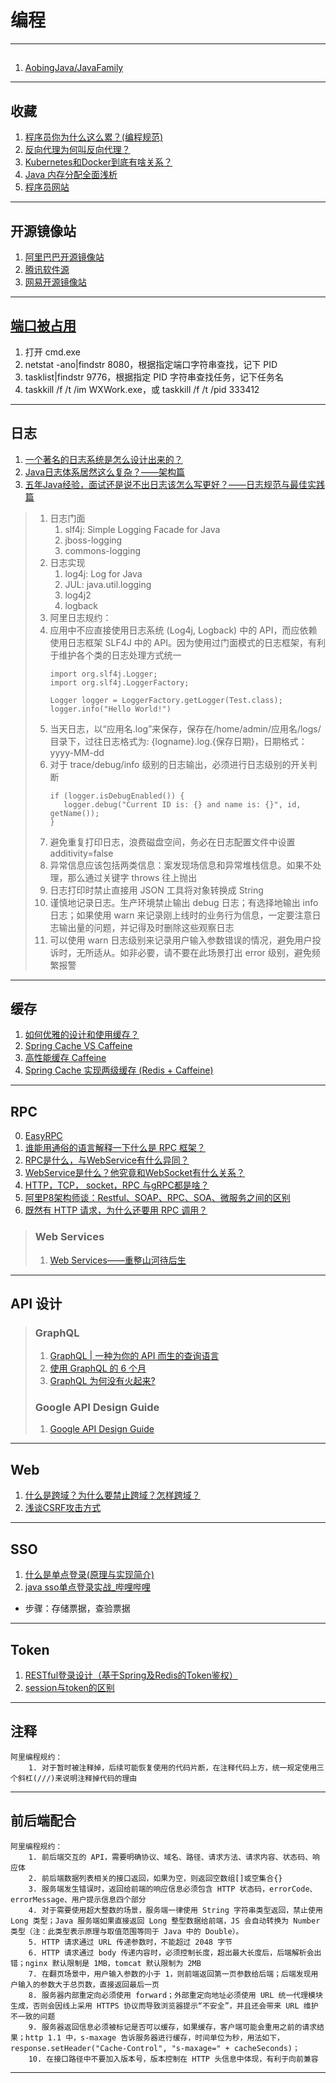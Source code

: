 # 编程

---
## 
1. [AobingJava/JavaFamily](https://github.com/AobingJava/JavaFamily)
---
## 收藏
1. [程序员你为什么这么累？(编程规范)](https://zhuanlan.zhihu.com/p/28705206)
2. [反向代理为何叫反向代理？](https://www.zhihu.com/question/24723688)
3. [Kubernetes和Docker到底有啥关系？](https://zhuanlan.zhihu.com/p/87186261)
4. [Java 内存分配全面浅析](https://www.cnblogs.com/lixiaolun/p/4311775.html)
5. [程序员网站](https://www.zhihu.com/question/494519458/answer/2191335701)
---
## 开源镜像站
1. [阿里巴巴开源镜像站](https://developer.aliyun.com/mirror/)
2. [腾讯软件源](https://mirrors.cloud.tencent.com)
3. [网易开源镜像站](https://mirrors.163.com/)
---
## [端口被占用](https://jingyan.baidu.com/article/3c48dd34491d47e10be358b8.html)
1. 打开 cmd.exe
2. netstat -ano|findstr 8080，根据指定端口字符串查找，记下 PID
3. tasklist|findstr 9776，根据指定 PID 字符串查找任务，记下任务名
4. taskkill /f /t /im WXWork.exe，或 taskkill /f /t /pid 333412
---
## 日志
1. [一个著名的日志系统是怎么设计出来的？](https://mp.weixin.qq.com/s?__biz=MzAxOTc0NzExNg==&mid=2665513967&idx=1&sn=5586ce841a7e8b39adc2569f0eb5bb45)
2. [Java日志体系居然这么复杂？——架构篇](https://zhuanlan.zhihu.com/p/101104008)
3. [五年Java经验，面试还是说不出日志该怎么写更好？——日志规范与最佳实践篇](https://zhuanlan.zhihu.com/p/101597639)
>1. 日志门面
>    1. slf4j: Simple Logging Facade for Java
>    2. jboss-logging
>    3. commons-logging
>2. 日志实现
>    1. log4j: Log for Java
>    2. JUL: java.util.logging
>    3. log4j2
>    4. logback
>3. 阿里日志规约：
>   1. 应用中不应直接使用日志系统 (Log4j, Logback) 中的 API，而应依赖使用日志框架 SLF4J 中的 API。因为使用过门面模式的日志框架，有利于维护各个类的日志处理方式统一
>       ```
>       import org.slf4j.Logger;
>       import org.slf4j.LoggerFactory;
>       
>       Logger logger = LoggerFactory.getLogger(Test.class);
>       logger.info("Hello World!")
>       ```
>   2. 当天日志，以“应用名.log”来保存，保存在/home/admin/应用名/logs/目录下，过往日志格式为: {logname}.log.{保存日期}，日期格式：yyyy-MM-dd
>   3. 对于 trace/debug/info 级别的日志输出，必须进行日志级别的开关判断
>       ```
>       if (logger.isDebugEnabled()) {
>          logger.debug("Current ID is: {} and name is: {}", id, getName());
>       }
>       ```
>   4. 避免重复打印日志，浪费磁盘空间，务必在日志配置文件中设置 additivity=false
>   5. 异常信息应该包括两类信息：案发现场信息和异常堆栈信息。如果不处理，那么通过关键字 throws 往上抛出
>   6. 日志打印时禁止直接用 JSON 工具将对象转换成 String
>   7. 谨慎地记录日志。生产环境禁止输出 debug 日志；有选择地输出 info 日志；如果使用 warn 来记录刚上线时的业务行为信息，一定要注意日志输出量的问题，并记得及时删除这些观察日志
>   8. 可以使用 warn 日志级别来记录用户输入参数错误的情况，避免用户投诉时，无所适从。如非必要，请不要在此场景打出 error 级别，避免频繁报警
---
## 缓存
1. [如何优雅的设计和使用缓存？](https://juejin.cn/post/6844903665845665805)
2. [Spring Cache VS Caffeine](https://www.cnblogs.com/Sinte-Beuve/p/12009885.html)
3. [高性能缓存 Caffeine](https://www.cnblogs.com/oopsguy/p/7731659.html)
4. [Spring Cache 实现两级缓存 (Redis + Caffeine)](https://my.oschina.net/dengfuwei/blog/1616221)
---
## RPC
0. [EasyRPC](https://github.com/yeecode/EasyRPC)
1. [谁能用通俗的语言解释一下什么是 RPC 框架？](https://www.zhihu.com/question/25536695)
2. [RPC是什么，与WebService有什么异同？](https://zhuanlan.zhihu.com/p/97640202)
3. [WebService是什么？他究竟和WebSocket有什么关系？](https://cloud.tencent.com/developer/article/1405501)
4. [HTTP，TCP， socket，RPC 与gRPC都是啥？](https://www.jianshu.com/p/959030de7f1c)
5. [阿里P8架构师谈：Restful、SOAP、RPC、SOA、微服务之间的区别](https://youzhixueyuan.com/the-difference-between-restful-soap-rpc-soa-and-micro-service.html)
6. [既然有 HTTP 请求，为什么还要用 RPC 调用？](https://www.zhihu.com/question/41609070)
>### Web Services
>1. [Web Services——重整山河待后生](https://zhuanlan.zhihu.com/p/26252433)
---
## API 设计
>### GraphQL
>1. [GraphQL | 一种为你的 API 而生的查询语言](https://graphql.cn)
>2. [使用 GraphQL 的 6 个月](https://zhuanlan.zhihu.com/p/139226118)
>3. [GraphQL 为何没有火起来?](https://www.zhihu.com/question/38596306/answer/79714979)
>### Google API Design Guide
>1. [Google API Design Guide](https://www.bookstack.cn/read/API-design-guide/API-design-guide-README.md)
---
## Web
1. [什么是跨域？为什么要禁止跨域？怎样跨域？](https://blog.csdn.net/qq_28773159/article/details/104834167)
2. [浅谈CSRF攻击方式](https://www.cnblogs.com/hyddd/archive/2009/04/09/1432744.html)
---
## SSO
1. [什么是单点登录(原理与实现简介) ](https://www.cnblogs.com/wcwnina/p/9946623.html)
2. [java sso单点登录实战_哔哩哔哩](https://www.bilibili.com/video/BV1hT4y157QF)
- 步骤：存储票据，查验票据
---
## Token
1. [RESTful登录设计（基于Spring及Redis的Token鉴权）](www.scienjus.com/restful-token-authorization/)
2. [session与token的区别](https://www.cnblogs.com/shijianchuzhenzhi/p/12317439.html)
---
## 注释
```
阿里编程规约：
    1. 对于暂时被注释掉，后续可能恢复使用的代码片断，在注释代码上方，统一规定使用三个斜杠(///)来说明注释掉代码的理由
```
---
## 前后端配合
```
阿里编程规约：
    1. 前后端交互的 API，需要明确协议、域名、路径、请求方法、请求内容、状态码、响应体
    2. 前后端数据列表相关的接口返回，如果为空，则返回空数组[]或空集合{}
    3. 服务端发生错误时，返回给前端的响应信息必须包含 HTTP 状态码，errorCode、errorMessage、用户提示信息四个部分   
    4. 对于需要使用超大整数的场景，服务端一律使用 String 字符串类型返回，禁止使用 Long 类型；Java 服务端如果直接返回 Long 整型数据给前端，JS 会自动转换为 Number 类型（注：此类型表示原理与取值范围等同于 Java 中的 Double）。
    5. HTTP 请求通过 URL 传递参数时，不能超过 2048 字节
    6. HTTP 请求通过 body 传递内容时，必须控制长度，超出最大长度后，后端解析会出错；nginx 默认限制是 1MB，tomcat 默认限制为 2MB
    7. 在翻页场景中，用户输入参数的小于 1，则前端返回第一页参数给后端；后端发现用户输入的参数大于总页数，直接返回最后一页
    8. 服务器内部重定向必须使用 forward；外部重定向地址必须使用 URL 统一代理模块生成，否则会因线上采用 HTTPS 协议而导致浏览器提示“不安全”，并且还会带来 URL 维护不一致的问题
    9. 服务器返回信息必须被标记是否可以缓存，如果缓存，客户端可能会重用之前的请求结果；http 1.1 中，s-maxage 告诉服务器进行缓存，时间单位为秒，用法如下，response.setHeader("Cache-Control", "s-maxage=" + cacheSeconds)；
    10. 在接口路径中不要加入版本号，版本控制在 HTTP 头信息中体现，有利于向前兼容
```
---